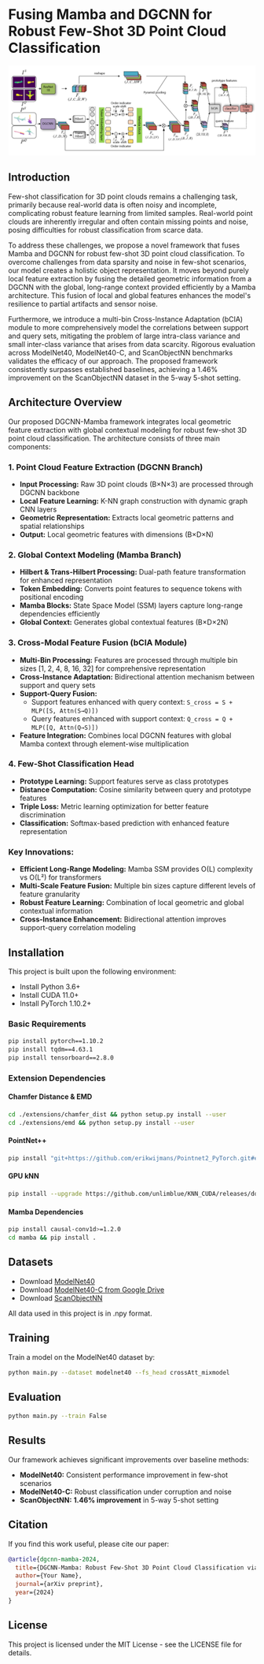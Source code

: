 # Fusing Mamba and DGCNN for Robust Few-Shot 3D Point Cloud Classification

![Architecture Overview](images/structure.png)


## Introduction

Few-shot classification for 3D point clouds remains a challenging task, primarily because real-world data is often noisy and incomplete, complicating robust feature learning from limited samples. Real-world point clouds are inherently irregular and often contain missing points and noise, posing difficulties for robust classification from scarce data. 

To address these challenges, we propose a novel framework that fuses Mamba and DGCNN for robust few-shot 3D point cloud classification. To overcome challenges from data sparsity and noise in few-shot scenarios, our model creates a holistic object representation. It moves beyond purely local feature extraction by fusing the detailed geometric information from a DGCNN with the global, long-range context provided efficiently by a Mamba architecture. This fusion of local and global features enhances the model's resilience to partial artifacts and sensor noise. 

Furthermore, we introduce a multi-bin Cross-Instance Adaptation (bCIA) module to more comprehensively model the correlations between support and query sets, mitigating the problem of large intra-class variance and small inter-class variance that arises from data scarcity. Rigorous evaluation across ModelNet40, ModelNet40-C, and ScanObjectNN benchmarks validates the efficacy of our approach. The proposed framework consistently surpasses established baselines, achieving a 1.46% improvement on the ScanObjectNN dataset in the 5-way 5-shot setting.

## Architecture Overview

Our proposed DGCNN-Mamba framework integrates local geometric feature extraction with global contextual modeling for robust few-shot 3D point cloud classification. The architecture consists of three main components:

### 1. **Point Cloud Feature Extraction (DGCNN Branch)**
- **Input Processing:** Raw 3D point clouds (B×N×3) are processed through DGCNN backbone
- **Local Feature Learning:** K-NN graph construction with dynamic graph CNN layers
- **Geometric Representation:** Extracts local geometric patterns and spatial relationships
- **Output:** Local geometric features with dimensions (B×D×N)

### 2. **Global Context Modeling (Mamba Branch)**
- **Hilbert & Trans-Hilbert Processing:** Dual-path feature transformation for enhanced representation
- **Token Embedding:** Converts point features to sequence tokens with positional encoding
- **Mamba Blocks:** State Space Model (SSM) layers capture long-range dependencies efficiently
- **Global Context:** Generates global contextual features (B×D×2N)

### 3. **Cross-Modal Feature Fusion (bCIA Module)**
- **Multi-Bin Processing:** Features are processed through multiple bin sizes [1, 2, 4, 8, 16, 32] for comprehensive representation
- **Cross-Instance Adaptation:** Bidirectional attention mechanism between support and query sets
- **Support-Query Fusion:** 
  - Support features enhanced with query context: `S_cross = S + MLP([S, Attn(S→Q)])`
  - Query features enhanced with support context: `Q_cross = Q + MLP([Q, Attn(Q→S)])`
- **Feature Integration:** Combines local DGCNN features with global Mamba context through element-wise multiplication

### 4. **Few-Shot Classification Head**
- **Prototype Learning:** Support features serve as class prototypes
- **Distance Computation:** Cosine similarity between query and prototype features
- **Triple Loss:** Metric learning optimization for better feature discrimination
- **Classification:** Softmax-based prediction with enhanced feature representation

### Key Innovations:
- **Efficient Long-Range Modeling:** Mamba SSM provides O(L) complexity vs O(L²) for transformers
- **Multi-Scale Feature Fusion:** Multiple bin sizes capture different levels of feature granularity
- **Robust Feature Learning:** Combination of local geometric and global contextual information
- **Cross-Instance Enhancement:** Bidirectional attention improves support-query correlation modeling

## Installation

This project is built upon the following environment:
* Install Python 3.6+
* Install CUDA 11.0+
* Install PyTorch 1.10.2+

### Basic Requirements
```bash
pip install pytorch==1.10.2
pip install tqdm==4.63.1
pip install tensorboard==2.8.0
```

### Extension Dependencies

#### Chamfer Distance & EMD
```bash
cd ./extensions/chamfer_dist && python setup.py install --user
cd ./extensions/emd && python setup.py install --user
```

#### PointNet++
```bash
pip install "git+https://github.com/erikwijmans/Pointnet2_PyTorch.git#egg=pointnet2_ops&subdirectory=pointnet2_ops_lib"
```

#### GPU kNN
```bash
pip install --upgrade https://github.com/unlimblue/KNN_CUDA/releases/download/0.2/KNN_CUDA-0.2-py3-none-any.whl
```

#### Mamba Dependencies
```bash
pip install causal-conv1d>=1.2.0
cd mamba && pip install .
```

## Datasets

* Download [ModelNet40](https://modelnet.cs.princeton.edu/)
* Download [ModelNet40-C from Google Drive](https://drive.google.com/drive/folders/10YeQRh92r_WdL-Dnog2zQfFr03UW4qXX)
* Download [ScanObjectNN](https://hkust-vgd.github.io/scanobjectnn/)

All data used in this project is in .npy format.

## Training

Train a model on the ModelNet40 dataset by:
```bash
python main.py --dataset modelnet40 --fs_head crossAtt_mixmodel
```

## Evaluation

```bash
python main.py --train False
```

## Results

Our framework achieves significant improvements over baseline methods:
- **ModelNet40:** Consistent performance improvement in few-shot scenarios
- **ModelNet40-C:** Robust classification under corruption and noise
- **ScanObjectNN:** **1.46% improvement** in 5-way 5-shot setting

## Citation

If you find this work useful, please cite our paper:

```bibtex
@article{dgcnn-mamba-2024,
  title={DGCNN-Mamba: Robust Few-Shot 3D Point Cloud Classification via Cross-Modal Feature Fusion},
  author={Your Name},
  journal={arXiv preprint},
  year={2024}
}
```

## License

This project is licensed under the MIT License - see the LICENSE file for details.
